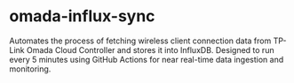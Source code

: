 # omada-influx-sync
Automates the process of fetching wireless client connection data from TP-Link Omada Cloud Controller and stores it into InfluxDB. Designed to run every 5 minutes using GitHub Actions for near real-time data ingestion and monitoring.
